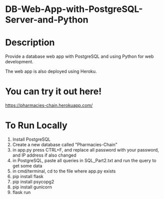 # DB-Web-App-with-PostgreSQL-Server-and-Python

# Description

Provide a database web app with PostgreSQL and using Python for web development.

The web app is also deployed using Heroku.

# You can try it out here!

https://pharmacies-chain.herokuapp.com/

# To Run Locally

1) Install PostgreSQL
2) Create a new database called "Pharmacies-Chain"
3) in app.py press CTRL+F, and replace all password with your password, and IP address if also changed
4) in PostgreSQL, paste all queries in SQL_Part2.txt and run the query to get some data
5) in cmd/terminal, cd to the file where app.py exists
6) pip install flask
7) pip install psycopg2
8) pip install gunicorn
9) flask run
